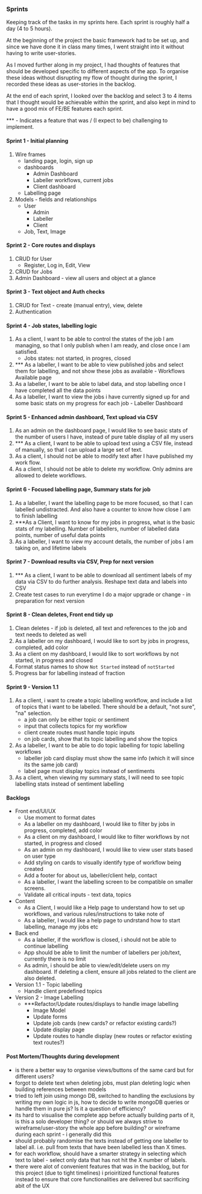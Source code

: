 ### Sprints
Keeping track of the tasks in my sprints here. Each sprint is roughly half a day (4 to 5 hours).

At the beginning of the project the basic framework had to be set up, and since we have done it in class many times, I went straight into it without having to write user-stories. 

As I moved further along in my project, I had thoughts of features that should be developed specific to different aspects of the app. To organise these ideas without disrupting my flow of thought during the sprint, I recorded these ideas as user-stories in the backlog.

At the end of each sprint, I looked over the backlog and select 3 to 4 items that I thought would be achievable within the sprint, and also kept in mind to have a good mix of FE/BE features each sprint.

*** - Indicates a feature that was / (I expect to be) challenging to implement.


#### Sprint 1 - Initial planning
1. Wire frames
    - landing page, login, sign up
    - dashboards
        - Admin Dashboard
        - Labeller workflows, current jobs
        - Client dashboard
    - Labelling page
2. Models - fields and relationships
    - User
        - Admin
        - Labeller
        - Client
    - Job, Text, Image

#### Sprint 2 - Core routes and displays
1. CRUD for User
    - Register, Log in, Edit, View
2. CRUD for Jobs
3. Admin Dashboard - view all users and object at a glance

#### Sprint 3 - Text object and Auth checks
1. CRUD for Text - create (manual entry), view, delete
2. Authentication

#### Sprint 4 - Job states, labelling logic
1. As a client, I want to be able to control the states of the job I am managing, so that I only publish when I am ready, and close once I am satisfied.
    - Jobs states: not started, in progres, closed
2. *** As a labeller, I want to be able to view published jobs and select them for labelling, and not show these jobs as available - Workflows Available page
3. As a labeller, I want to be able to label data, and stop labelling once I have completed all the data points
4. As a labeller, I want to view the jobs i have currently signed up for and some basic stats on my progress for each job - Labeller Dashboard

#### Sprint 5 - Enhanced admin dashboard, Text upload via CSV
1. As an admin on the dashboard page, I would like to see basic stats of the number of users I have, instead of pure table display of all my users
2. *** As a client, I want to be able to upload text using a CSV file, instead of manually, so that I can upload a large set of text.
3. As a client, I should not be able to modify text after I have published my work flow.
4. As a client, I should not be able to delete my workflow. Only admins are allowed to delete workflows.

#### Sprint 6 - Focused labelling page, Summary stats for job
1. As a labeller, I want the labelling page to be more focused, so that I can labelled undistracted. And also have a counter to know how close I am to finish labelling
2. ***As a Client, I want to know for my jobs in progress, what is the basic stats of my labelling. Number of labellers, number of labelled data points, number of useful data points
3. As a labeller, I want to view my account details, the number of jobs I am taking on, and lifetime labels

#### Sprint 7 - Download results via CSV, Prep for next version
1. *** As a client, I want to be able to download all sentiment labels of my data via CSV to do further analysis. Reshape text data and labels into CSV
2. Create test cases to run everytime I do a major upgrade or change - in preparation for next version

#### Sprint 8 - Clean deletes, Front end tidy up
1. Clean deletes - if job is deleted, all text and references to the job and text needs to deleted as well
3. As a labeller on my dashboard, I would like to sort by jobs in progress, completed, add color
3. As a client on my dashboard, I would like to sort workflows by not started, in progress and closed
4. Format status names to show `Not Started` instead of `notStarted`
5. Progress bar for labelling instead of fraction

#### Sprint 9 - Version 1.1
1. As a client, i want to create a topic labelling workflow, and include a list of topics that i want to be labelled. There should be a default, "not sure", "na" selection.
    - a job can only be either topic or sentiment
    - input that collects topics for my workflow
    - client create routes must handle topic inputs
    - on job cards, show that its topic labelling and show the topics
2. As a labeller, I want to be able to do topic labelling for topic labelling workflows
    - labeller job card display must show the same info (which it will since its the same job card)
    - label page must display topics instead of sentiments
3. As a client, when viewing my summary stats, I will need to see topic labelling stats instead of sentiment labelling

#### Backlogs
- Front end/UI/UX
    - Use moment to format dates
    - As a labeller on my dashboard, I would like to filter by jobs in progress, completed, add color
    - As a client on my dashboard, I would like to filter workflows by not started, in progress and closed
    - As an admin on my dashboard, I would like to view user stats based on user type
    - Add styling on cards to visually identify type of workflow being created
    - Add a footer for about us, labeller/client help, contact
    - As a labeller, I want the labelling screen to be compatible on smaller screens.
    - Validate all critical inputs - text data, topics
- Content
    - As a Client, I would like a Help page to understand how to set up workflows, and various rules/instructions to take note of
    - As a labeller, I would like a help page to undrstand how to start labelling, manage my jobs etc
- Back end
    - As a labeller, if the workflow is closed, i should not be able to continue labelling
    - App should be able to limit the number of labellers per job/text, currently there is no limit
    - As admin, i should be able to view/edit/delete users on my dashboard. If deleting a client, ensure all jobs related to the client are also deleted.
- Version 1.1 - Topic labelling
    - Handle client predefined topics
- Version 2 - Image Labelling
    - ***Refactor/Update routes/displays to handle image labelling
        - Image Model
        - Update forms
        - Update job cards (new cards? or refactor existing cards?)
        - Update display page
        - Update routes to handle display (new routes or refactor existing text routes?)

#### Post Mortem/Thoughts during development
- is there a better way to organise views/buttons of the same card but for different users?
- forgot to delete text when deleting jobs, must plan deleting logic when building references between models
- tried to left join using mongo DB, switched to handling the exclusions by writing my own logic in js, how to decide to write mongoDB queries or handle them in pure js? Is it a question of efficiency?
- its hard to visualise the complete app before actually building parts of it, is this a solo developer thing? or should we always strive to wireframe/user-story the whole app before building? or wireframe during each sprint - i generally did this
- should probably randomise the texts instead of getting one labeller to label all. i.e. pull from texts that have been labelled less than X times.
- for each workflow, should have a smarter strategy in selecting which text to label - select only data that has not hit the X number of labels.
- there were alot of convenient features that was in the backlog, but for this project (due to tight timelines) i prioiritized functional features instead to ensure that core functionalities are delivered but sacrificing abit of the UX

